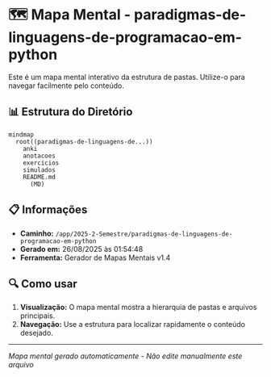 # 🗺️ Mapa Mental - paradigmas-de-linguagens-de-programacao-em-python

Este é um mapa mental interativo da estrutura de pastas. Utilize-o para navegar facilmente pelo conteúdo.

## 📊 Estrutura do Diretório

```mermaid
mindmap
  root((paradigmas-de-linguagens-de...))
    anki
    anotacoes
    exercicios
    simulados
    README.md
      (MD)
```

## 📋 Informações

- **Caminho:** `/app/2025-2-Semestre/paradigmas-de-linguagens-de-programacao-em-python`
- **Gerado em:** 26/08/2025 às 01:54:48
- **Ferramenta:** Gerador de Mapas Mentais v1.4

## 🔍 Como usar

1. **Visualização:** O mapa mental mostra a hierarquia de pastas e arquivos principais.
2. **Navegação:** Use a estrutura para localizar rapidamente o conteúdo desejado.

---
*Mapa mental gerado automaticamente - Não edite manualmente este arquivo*
